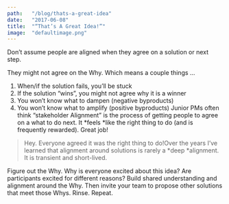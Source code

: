 ```yaml
---
path:	"/blog/thats-a-great-idea"
date:	"2017-06-08"
title:	"“That’s A Great Idea!”"
image:	"defaultimage.png"
---
```


Don’t assume people are aligned when they agree on a solution or next step.

They might not agree on the Why. Which means a couple things …

1. When/if the solution fails, you’ll be stuck
2. If the solution “wins”, you might not agree why it is a winner
3. You won’t know what to dampen (negative byproducts)
4. You won’t know what to amplify (positive byproducts)
Junior PMs often think “stakeholder Alignment” is the process of getting people to agree on a what to do next. It *feels *like the right thing to do (and is frequently rewarded). Great job!


> Hey. Everyone agreed it was the right thing to do!Over the years I’ve learned that alignment around solutions is rarely a *deep *alignment. It is transient and short-lived.

Figure out the Why. Why is everyone excited about this idea? Are participants excited for different reasons? Build shared understanding and alignment around the Why. Then invite your team to propose other solutions that meet those Whys. Rinse. Repeat.

